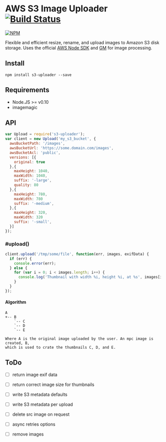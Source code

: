 AWS S3 Image Uploader [![Build Status](https://drone.io/github.com/Turistforeningen/node-s3-uploader/status.png)](https://drone.io/github.com/Turistforeningen/node-s3-uploader/latest)
=====================

[![NPM](https://nodei.co/npm/s3-uploader.png?downloads=true)](https://www.npmjs.org/package/s3-uploader)

Flexible and efficient resize, rename, and upload images to Amazon S3 disk
storage. Uses the official [AWS Node SDK](http://aws.amazon.com/sdkfornodejs/)
and [GM](https://github.com/aheckmann/gm) for image processing.

## Install

```
npm install s3-uploader --save
```

## Requirements

* Node.JS >= v0.10
* imagemagic

## API

```javascript
var Upload = require('s3-uploader');
var client = new Upload('my_s3_bucket', {
  awsBucketPath: '/images',
  awsBucketUrl: 'https://some.domain.com/images',
  awsBucketAcl: 'public',
  versions: [{
    original: true
  },{
    maxHeight: 1040,
    maxWidth: 1040,
    suffix: '-large',
    quality: 80
  },{
    maxHeight: 780,
    maxWidth: 780
    suffix: '-medium',
  },{
    maxHeight: 320,
    maxWidth: 320
    suffix: '-small',
  }]
});
```

### #upload()

```javascript
client.upload('/tmp/some/file', function(err, images, exifData) {
  if (err) {
    console.error(err);
  } else {
    for (var i = 0; i < images.length; i++) {
      console.log('Thumbnail with width %i, height %i, at %s', images[i].width, images[i].height, images[i].url);
    }
  }
});
```

#### Algorithm

```
A
+-- B
    `-- C
    `-- D
    `-- E

Where A is the original image uploaded by the user. An mpc image is created, B,
which is used to crate the thumbnails C, D, and E.
```

## ToDo

* [ ] return image exif data
* [ ] return correct image size for thumbnails
* [ ] write S3 metadata defaults
* [ ] write S3 metadata per upload
* [ ] delete src image on request
* [ ] async retries options
* [ ] remove images

